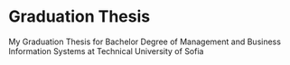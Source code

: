 # Graduation Thesis 

My Graduation Thesis for Bachelor Degree of Management and Business Information Systems at Technical University of Sofia
